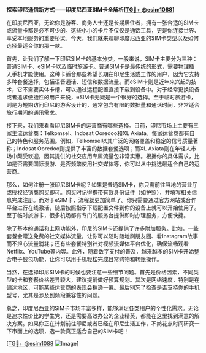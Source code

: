 **探索印尼通信新方式——印度尼西亚SIM卡全解析[[TG💪+ @esim1088](https://t.me/s/esim1088)]**

在印度尼西亚，无论你是游客、商务人士还是长期居住者，拥有一张合适的SIM卡或流量卡都是必不可少的。这些小小的卡片不仅仅是通话工具，更是你连接世界、享受本地服务的重要桥梁。今天，我们就来聊聊印度尼西亚的SIM卡类型以及如何选择最适合你的那一款。

首先，让我们了解一下印尼SIM卡的基本分类。一般来说，SIM卡主要分为三种：普通SIM卡、eSIM卡以及临时旅游卡。普通SIM卡是最传统的形式，需要物理插入手机才能使用。这种卡适合那些希望长期在印尼生活或工作的用户，因为它支持多种套餐选择，包括语音通话、短信和数据流量。而eSIM卡则是近年来兴起的技术，它不需要实体卡槽，可以通过远程配置直接下载到设备中。对于经常更换设备或者追求便捷性的用户来说，eSIM卡无疑是一个很好的选择。至于临时旅游卡，则是为短期访问印尼的游客设计的，通常包含有限的数据量和通话时间，非常适合旅行期间的通讯需求。

接下来，我们来看看印尼SIM卡的运营商有哪些选择。目前，印尼市场上主要有三家主流运营商：Telkomsel、Indosat Ooredoo和XL Axiata。每家运营商都有自己的特色和服务范围。例如，Telkomsel以其广泛的网络覆盖和稳定的信号质量著称；Indosat Ooredoo则提供了丰富的数据套餐选项；而XL Axiata则在年轻人市场中颇受欢迎，因其提供的社交应用专属流量包非常实惠。根据你的具体需求，比如是否需要国际漫游、是否频繁使用社交媒体等，你可以从中挑选最适合自己的运营商。

那么，如何注册一张印尼SIM卡呢？如果是普通SIM卡，你只需前往当地的营业厅或授权经销商购买即可。购买时记得携带有效身份证件（如护照），并填写相关信息完成注册。而对于eSIM卡，流程就更加简单了。你只需要通过官方网站或合作平台进行在线激活，随后按照指示下载配置文件到你的设备上就可以开始使用了。至于临时旅游卡，很多机场都有专门的服务台提供即时办理服务，方便快捷。

除了基本的通话和上网功能外，印尼的SIM卡还提供了许多附加服务。比如，一些套餐会赠送免费的社交媒体流量，让你可以随时随地刷朋友圈、看Instagram故事而不担心流量消耗；还有些套餐特别针对视频流媒体平台优化，确保流畅观看Netflix、YouTube等内容。此外，随着数字支付的普及，越来越多的SIM卡开始整合电子钱包功能，让你可以用手机轻松完成日常购物和转账操作。

当然，在选择印尼SIM卡的时候也要注意一些细节问题。首先是价格因素，不同类型的卡和套餐价格差异较大，建议提前做好预算规划。其次是网络速度，特别是在偏远地区，可能某些运营商的表现会稍逊一筹。最后别忘了检查是否支持你的手机型号，尤其是涉及到频段兼容性的问题。

总之，印度尼西亚的SIM卡市场丰富多样，能够满足各类用户的个性化需求。无论是追求性价比的学生党，还是需要高效办公的企业精英，都能在这里找到满意的解决方案。如果你正在计划前往印尼或者已经在印尼生活工作，不妨花点时间研究一下市面上的选项，选一款真正适合自己的SIM卡吧！

[[TG💪+ @esim1088](https://t.me/s/esim1088) ![Image](https://i.postimg.cc/4NQfJmqS/Snipaste-2025-05-13-00-14-12.png)]